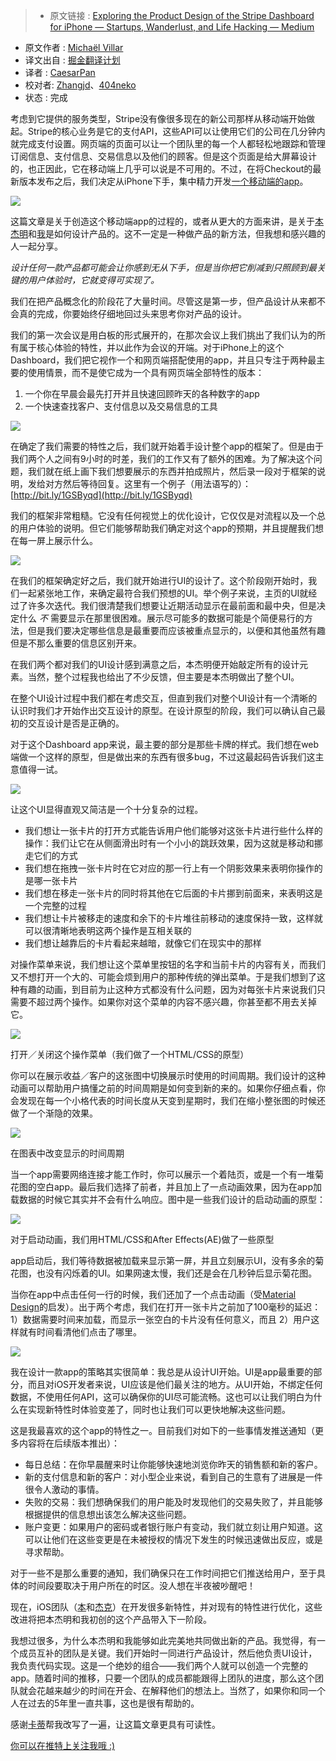 > * 原文链接 : [Exploring the Product Design of the Stripe Dashboard for iPhone — Startups, Wanderlust, and Life Hacking — Medium](https://medium.com/swlh/exploring-the-product-design-of-the-stripe-dashboard-for-iphone-e54e14f3d87e#.ff88r5yuu)
* 原文作者 : [Michaël Villar](https://medium.com/@michaelvillar)
* 译文出自 : [掘金翻译计划](https://github.com/xitu/gold-miner)
* 译者 : [CaesarPan](https://github.com/CaesarPan)
* 校对者: [Zhangjd](https://github.com/Zhangjd)、[404neko](https://github.com/404neko)
* 状态 :  完成

考虑到它提供的服务类型，Stripe没有像很多现在的新公司那样从移动端开始做起。Stripe的核心业务是它的支付API，这些API可以让使用它们的公司在几分钟内就完成支付设置。网页端的页面可以让一个团队里的每一个人都轻松地跟踪和管理订阅信息、支付信息、交易信息以及他们的顾客。但是这个页面是给大屏幕设计的，也正因此，它在移动端上几乎可以说是不可用的。不过，在将Checkout的最新版本发布之后，我们决定从iPhone下手，集中精力开发[一个移动端的app](https://stripe.com/dashboard/iphone)。

![](https://cdn-images-1.medium.com/max/1200/1*mAvkW9E9TeJPUquXCM6t2w.png)

这篇文章是关于创造这个移动端app的过程的，或者从更大的方面来讲，是关于[本杰明](https://twitter.com/bdc)和[我](https://twitter.com/michaelvillar)是如何设计产品的。这不一定是一种做产品的新方法，但我想和感兴趣的人一起分享。

_设计任何一款产品都可能会让你感到无从下手，但是当你把它削减到只照顾到最关键的用户体验时，它就变得可实现了。_


我们在把产品概念化的阶段花了大量时间。尽管这是第一步，但产品设计从来都不会真的完成，你要始终仔细地回过头来思考你对产品的设计。

我们的第一次会议是用白板的形式展开的，在那次会议上我们挑出了我们认为的所有属于核心体验的特性，并以此作为会议的开端。对于iPhone上的这个Dashboard，我们把它视作一个和网页端搭配使用的app，并且只专注于两种最主要的使用情景，而不是使它成为一个具有网页端全部特性的版本：

1.  一个你在早晨会最先打开并且快速回顾昨天的各种数字的app
2.  一个快速查找客户、支付信息以及交易信息的工具


![](https://cdn-images-1.medium.com/max/600/1*WmJOXZSO70d8XSqH0AHSGQ.gif)


在确定了我们需要的特性之后，我们就开始着手设计整个app的框架了。但是由于我们两个人之间有9小时的时差，我们的工作又有了额外的困难。为了解决这个问题，我们就在纸上画下我们想要展示的东西并拍成照片，然后录一段对于框架的说明，发给对方然后等待回复。这里有一个例子（用法语写的）： [http://bit.ly/1GSByqd](http://bit.ly/1GSByqd)

我们的框架非常粗糙。它没有任何视觉上的优化设计，它仅仅是对流程以及一个总的用户体验的说明。但它们能够帮助我们确定对这个app的预期，并且提醒我们想在每一屏上展示什么。


![](https://cdn-images-1.medium.com/max/600/1*glT8wsxJ9Ke3Mjh3nRmJfg.gif)


在我们的框架确定好之后，我们就开始进行UI的设计了。这个阶段刚开始时，我们一起紧张地工作，来确定最符合我们预想的UI。举个例子来说，主页的UI就经过了许多次迭代。我们很清楚我们想要让近期活动显示在最前面和最中央，但是决定什么 _不_ 需要显示在那里很困难。展示尽可能多的数据可能是个简便易行的方法，但是我们要决定哪些信息是最重要而应该被重点显示的，以便和其他虽然有趣但是不那么重要的信息区别开来。

在我们两个都对我们的UI设计感到满意之后，本杰明便开始敲定所有的设计元素。当然，整个过程我也给出了不少反馈，但主要是本杰明做出了整个UI。


在整个UI设计过程中我们都在考虑交互，但直到我们对整个UI设计有一个清晰的认识时我们才开始作出交互设计的原型。在设计原型的阶段，我们可以确认自己最初的交互设计是否是正确的。

对于这个Dashboard app来说，最主要的部分是那些卡牌的样式。我们想在web端做一个这样的原型，但是做出来的东西有很多bug，不过这最起码告诉我们这主意值得一试。


![](https://cdn-images-1.medium.com/max/800/1*np5s8zeu57ol8JeAKFNQHg.gif)


让这个UI显得直观又简洁是一个十分复杂的过程。

*   我们想让一张卡片的打开方式能告诉用户他们能够对这张卡片进行些什么样的操作：我们让它在从侧面滑出时有一个小小的跳跃效果，因为这就是移动和挪走它们的方式
*   我们想在拖拽一张卡片时在它对应的那一行上有一个阴影效果来表明你操作的是哪一张卡片
*   我们想在移走一张卡片的同时将其他在它后面的卡片挪到前面来，来表明这是一个完整的过程
*   我们想让卡片被移走的速度和余下的卡片堆往前移动的速度保持一致，这样就可以很清晰地表明这两个操作是互相关联的
*   我们想让越靠后的卡片看起来越暗，就像它们在现实中的那样


对操作菜单来说，我们想让这个菜单里按钮的名字和当前卡片的内容有关，而我们又不想打开一个大的、可能会烦到用户的那种传统的弹出菜单。于是我们想到了这种有趣的动画，到目前为止这种方式都没有什么问题，因为对每张卡片来说我们只需要不超过两个操作。如果你对这个菜单的内容不感兴趣，你甚至都不用去关掉它。


![](https://cdn-images-1.medium.com/max/800/1*w2xZf1DxkHQGV0ACBYYL0w.gif)

打开／关闭这个操作菜单（我们做了一个HTML/CSS的原型）

你可以在展示收益／客户的这张图中切换展示时使用的时间周期。我们设计的这种动画可以帮助用户搞懂之前的时间周期是如何变到新的来的。如果你仔细点看，你会发现在每一个小格代表的时间长度从天变到星期时，我们在缩小整张图的时候还做了一个渐隐的效果。


![](https://cdn-images-1.medium.com/max/800/1*htXPyd36h2udb2Yk2q6j0g.gif)

在图表中改变显示的时间周期


当一个app需要网络连接才能工作时，你可以展示一个着陆页，或是一个有一堆菊花图的空白app。最后我们选择了前者，并且加上了一点动画效果，因为在app加载数据的时候它其实并不会有什么响应。图中是一些我们设计的启动动画的原型：


![](https://cdn-images-1.medium.com/max/800/1*wHNuKP1WqqUWmxKMLuHXNg.gif)

对于启动动画，我们用HTML/CSS和After Effects(AE)做了一些原型

app启动后，我们等待数据被加载来显示第一屏，并且立刻展示UI，没有多余的菊花图，也没有闪烁着的UI。如果网速太慢，我们还是会在几秒钟后显示菊花图。


当你在app中点击任何一行的时候，我们还加了一个点击动画（受[Material Design](https://www.google.com/design/spec/material-design/introduction.html)的启发）。出于两个考虑，我们在打开一张卡片之前加了100毫秒的延迟：1）数据需要时间来加载，而显示一张空白的卡片没有任何意义，而且 2）用户这样就有时间看清他们点击了哪里。

![](https://cdn-images-1.medium.com/max/800/1*i9B3HzFDLxT_UKCMmpEkiw.gif)


我在设计一款app的策略其实很简单：我总是从设计UI开始。UI是app最重要的部分，而且对iOS开发者来说，UI应该是他们最关注的地方。从UI开始，不绑定任何数据，不使用任何API，这可以确保你的UI尽可能流畅。这也可以让我们明白为什么在实现新特性时体验变差了，同时也让我们可以更快地解决这些问题。

这是我最喜欢的这个app的特性之一。目前我们对如下的一些事情发推送通知（更多内容将在后续版本推出）：

*   每日总结：在你早晨醒来时让你能够快速地浏览你昨天的销售额和新的客户。
*   新的支付信息和新的客户：对小型企业来说，看到自己的生意有了进展是一件很令人激动的事情。
*   失败的交易：我们想确保我们的用户能及时发现他们的交易失败了，并且能够根据提供的信息想出该怎么解决这些问题。
*   账户变更：如果用户的密码或者银行账户有变动，我们就立刻让用户知道。这可以让他们在这些变更是在未被授权的情况下发生的时候迅速做出反应，或是寻求帮助。

对于一些不是那么重要的通知，我们确保只在工作时间把它们推送给用户，至于具体的时间段要取决于用户所在的时区。没人想在半夜被吵醒吧！

现在，iOS团队（[本](https://twitter.com/benzguo)和[杰克](https://twitter.com/jflinter)）在开发很多新特性，并对现有的特性进行优化，这些改进将把本杰明和我初创的这个产品带入下一阶段。

我想过很多，为什么本杰明和我能够如此完美地共同做出新的产品。我觉得，有一个成员互补的团队是关键。我们开始时一同进行产品设计，然后他负责UI设计，我负责代码实现。这是一个绝妙的组合——我们两个人就可以创造一个完整的app。随着时间的推移，只要一个团队的成员都能跟得上团队的进度，那么这个团队就会花越来越少的时间在开会、在解释他们的想法上。当然了，如果你和同一个人在过去的5年里一直共事，这也是很有帮助的。

感谢[卡蒂](http://twitter.com/kitchenettekat)帮我改写了一遍，让这篇文章更具有可读性。

[你可以在推特上关注我哦 :)](https://twitter.com/michaelvillar)
